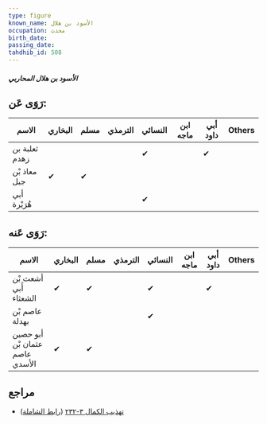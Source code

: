 ```yaml
---
type: figure
known_name: الأسود بن هلال
occupation: محدث
birth_date:
passing_date:
tahdhib_id: 508
---
```

##### الأسود بن هلال المحاربي

## رَوَى عَن:
| الاسم         | البخاري | مسلم | الترمذي | النسائي | ابن ماجه | أبي داود | Others |
| ------------- | ------- | ---- | ------- | ------- | -------- | -------- | ------ |
| ثعلبة بن زهدم |         |      |         | ✔       |          | ✔        |        |
| معاذ بْن جبل  | ✔       | ✔    |         |         |          |          |        |
| أبي هُرَيْرة  |         |      |         | ✔       |          |          |        |
## رَوَى عَنه:
| الاسم                          | البخاري | مسلم | الترمذي | النسائي | ابن ماجه | أبي داود | Others |
| ------------------------------ | ------- | ---- | ------- | ------- | -------- | -------- | ------ |
| أشعث بْن أَبي الشعثاء          | ✔       | ✔    |         | ✔       |          | ✔        |        |
| عاصم بْن بهدلة                 |         |      |         | ✔       |          |          |        |
| أبو حصين عثمان بْن عاصم الأسدي | ✔       | ✔    |         |         |          |          |        |
## مراجع
- [تهذيب الكمال ٣-٢٣٢](obsidian://open?vault=Tahdhib-al-Kamal&file=Figures/٥٠٨-الأسود%20بن%20هلال%20المحاربي) ([رابط الشاملة](https://shamela.ws/book/3722/1246))